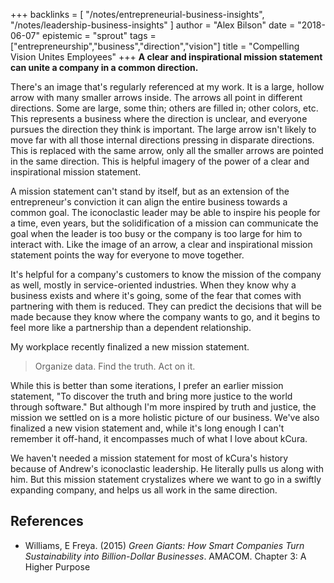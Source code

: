 +++
backlinks = [
  "/notes/entrepreneurial-business-insights",
  "/notes/leadership-business-insights"
]
author = "Alex Bilson"
date = "2018-06-07"
epistemic = "sprout"
tags = ["entrepreneurship","business","direction","vision"]
title = "Compelling Vision Unites Employees"
+++
**A clear and inspirational mission statement can unite a company in a common direction.**

There's an image that's regularly referenced at my work.  It is a large, hollow arrow with many smaller arrows inside.  The arrows all point in different directions.  Some are large, some thin; others are filled in; other colors, etc.  This represents a business where the direction is unclear, and everyone pursues the direction they think is important.  The large arrow isn't likely to move far with all those internal directions pressing in disparate directions.  This is replaced with the same arrow, only all the smaller arrows are pointed in the same direction.  This is helpful imagery of the power of a clear and inspirational mission statement.

A mission statement can't stand by itself, but as an extension of the entrepreneur's conviction it can align the entire business towards a common goal.  The iconoclastic leader may be able to inspire his people for a time, even years, but the solidification of a mission can communicate the goal when the leader is too busy or the company is too large for him to interact with.  Like the image of an arrow, a clear and inspirational mission statement points the way for everyone to move together.

It's helpful for a company's customers to know the mission of the company as well, mostly in service-oriented industries.  When they know why a business exists and where it's going, some of the fear that comes with partnering with them is reduced.  They can predict the decisions that will be made because they know where the company wants to go, and it begins to feel more like a partnership than a dependent relationship.

My workplace recently finalized a new mission statement.

> Organize data.
> Find the truth.
> Act on it.

While this is better than some iterations, I prefer an earlier mission statement, "To discover the truth and bring more justice to the world through software."  But although I'm more inspired by truth and justice, the mission we settled on is a more holistic picture of our business.  We've also finalized a new vision statement and, while it's long enough I can't remember it off-hand, it encompasses much of what I love about kCura.

We haven't needed a mission statement for most of kCura's history because of Andrew's iconoclastic leadership.  He literally pulls us along with him.  But this mission statement crystalizes where we want to go in a swiftly expanding company, and helps us all work in the same direction.

## References

- Williams, E Freya. (2015) _Green Giants: How Smart Companies Turn Sustainability into Billion-Dollar Businesses_. AMACOM. Chapter 3: A Higher Purpose
